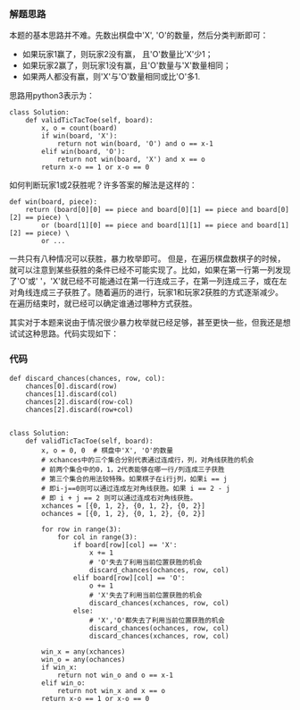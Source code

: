### 解题思路
本题的基本思路并不难。先数出棋盘中'X', 'O'的数量，然后分类判断即可：
- 如果玩家1赢了，则玩家2没有赢， 且'O'数量比'X'少1；
- 如果玩家2赢了，则玩家1没有赢，且'O'数量与'X'数量相同；
- 如果两人都没有赢，则'X'与'O'数量相同或比'O'多1.

思路用python3表示为：
``` python3
class Solution:
    def validTicTacToe(self, board):
        x, o = count(board)
        if win(board, 'X'):
            return not win(board, 'O') and o == x-1
        elif win(board, 'O'):
            return not win(board, 'X') and x == o
        return x-o == 1 or x-o == 0
```

如何判断玩家1或2获胜呢？许多答案的解法是这样的：
```python3
def win(board, piece):
    return (board[0][0] == piece and board[0][1] == piece and board[0][2] == piece) \
        or (board[1][0] == piece and board[1][1] == piece and board[1][2] == piece) \
        or ...
```
一共只有八种情况可以获胜，暴力枚举即可。
但是，在遍历棋盘数棋子的时候，就可以注意到某些获胜的条件已经不可能实现了。比如，如果在第一行第一列发现了'O'或' '，'X'就已经不可能通过在第一行连成三子，在第一列连成三子，或在左对角线连成三子获胜了。随着遍历的进行，玩家1和玩家2获胜的方式逐渐减少。在遍历结束时，就已经可以确定谁通过哪种方式获胜。

其实对于本题来说由于情况很少暴力枚举就已经足够，甚至更快一些，但我还是想试试这种思路。代码实现如下：

### 代码

```python3
def discard_chances(chances, row, col):
    chances[0].discard(row)
    chances[1].discard(col)
    chances[2].discard(row-col)
    chances[2].discard(row+col)


class Solution:
    def validTicTacToe(self, board):
        x, o = 0, 0  # 棋盘中'X', 'O'的数量
        # xchances中的三个集合分别代表通过连成行，列，对角线获胜的机会
        # 前两个集合中的0，1，2代表能够在哪一行/列连成三子获胜
        # 第三个集合的用法较特殊。如果棋子在i行j列，如果i == j
        # 即i-j==0则可以通过连成左对角线获胜。如果 i == 2 - j
        # 即 i + j == 2 则可以通过连成右对角线获胜。
        xchances = [{0, 1, 2}, {0, 1, 2}, {0, 2}]  
        ochances = [{0, 1, 2}, {0, 1, 2}, {0, 2}]
        
        for row in range(3):
            for col in range(3):
                if board[row][col] == 'X':
                    x += 1
                    # 'O'失去了利用当前位置获胜的机会
                    discard_chances(ochances, row, col)
                elif board[row][col] == 'O':
                    o += 1
                    # 'X'失去了利用当前位置获胜的机会
                    discard_chances(xchances, row, col)
                else:
                    # 'X','O'都失去了利用当前位置获胜的机会
                    discard_chances(ochances, row, col)
                    discard_chances(xchances, row, col)
                    
        win_x = any(xchances)
        win_o = any(ochances)
        if win_x:
            return not win_o and o == x-1
        elif win_o:
            return not win_x and x == o
        return x-o == 1 or x-o == 0
```